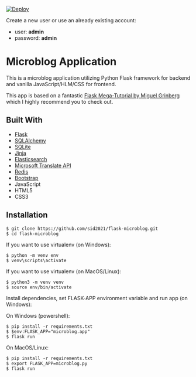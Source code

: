 [![Deploy](https://www.herokucdn.com/deploy/button.svg)](https://blog-app2021-flask.herokuapp.com/)

Create a new user or use an already existing account:

- user: **admin**
- password: **admin**

# Microblog Application

This is a microblog application utilizing Python Flask framework for backend and vanilla JavaScript/HLM/CSS for frontend.

This app is based on a fantastic [Flask Mega-Tutorial by Miguel Grinberg](https://blog.miguelgrinberg.com/post/the-flask-mega-tutorial-part-i-hello-world) which I highly recommend you to check out.

## Built With

- [Flask](https://flask.palletsprojects.com/en/1.1.x/)
- [SQLAlchemy](https://www.sqlalchemy.org/)
- [SQLite](https://www.sqlite.org/index.html)
- [Jinja](https://jinja.palletsprojects.com/en/2.11.x/)
- [Elasticsearch](https://www.elastic.co/)
- [Microsoft Translate API](https://azure.microsoft.com/pl-pl/services/cognitive-services/translator/)
- [Redis](https://python-rq.org/)
- [Bootstrap](https://getbootstrap.com/)
- JavaScript
- HTML5
- CSS3

## Installation

```
$ git clone https://github.com/sid2021/flask-microblog.git
$ cd flask-microblog
```

If you want to use virtualenv (on Windows):

```
$ python -m venv env
$ venv\scripts\activate
```

If you want to use virtualenv (on MacOS/Linux):

```
$ python3 -m venv venv
$ source env/bin/activate
```

Install dependencies, set FLASK-APP environment variable and run app (on Windows):

On Windows (powershell):

```
$ pip install -r requirements.txt
$ $env:FLASK_APP="microblog.app"
$ flask run
```

On MacOS/Linux:

```
$ pip install -r requirements.txt
$ export FLASK_APP=microblog.py
$ flask run
```
